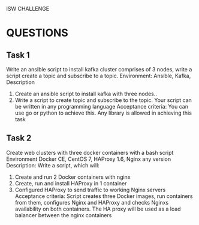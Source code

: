 ISW CHALLENGE

QUESTIONS
==================





Task 1
------------------
Write an ansible script to install kafka cluster comprises of 3 nodes, write a script create a topic and subscribe to a topic.
Environment:
Ansible, Kafka,
Description
1. Create an ansible script to install kafka with three nodes..
2. Write a script to create topic and subscribe to the topic. Your script can be written in any
programming language
Acceptance criteria:
You can use go or python to achieve this. Any library is allowed in achieving this task



Task 2
-------------------
Create web clusters with three docker containers with a bash script
Environment
Docker CE, CentOS 7, HAProxy 1.6, Nginx any version
Description:
Write a script, which will:
1. Create and run 2 Docker containers with nginx
2. Create, run and install HAProxy in 1 container
4. Configured HAProxy to send traffic to working Nginx servers
Acceptance criteria:
Script creates three Docker images, run containers from them,
configures Nginx and HAProxy and checks Nginxs availability on both containers. The HA proxy will be used as a load balancer between the nginx containers